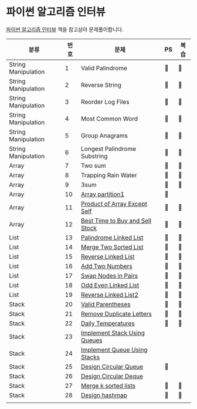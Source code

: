 # 파이썬 알고리즘 인터뷰

[파이썬 알고리즘 인터뷰](http://www.yes24.com/Product/Goods/91084402?OzSrank=2) 책을 참고삼아 문제풀이합니다.

| 분류                | 번호 | 문제                                                                                              | PS  | 복습 |
| ------------------- | ---- | ------------------------------------------------------------------------------------------------- | --- | ---- |
| String Manipulation | 1    | Valid Palindrome                                                                                  | 🌱  | 🌱   |
| String Manipulation | 2    | Reverse String                                                                                    | 🌱  | 🌱   |
| String Manipulation | 3    | Reorder Log Files                                                                                 | 🌱  | 🌱   |
| String Manipulation | 4    | Most Common Word                                                                                  | 🌱  | 🌱   |
| String Manipulation | 5    | Group Anagrams                                                                                    | 🌱  | 🌱   |
| String Manipulation | 6    | Longest Palindrome Substring                                                                      | 🌱  | 🌱   |
| Array               | 7    | Two sum                                                                                           | 🌱  | 🌱   |
| Array               | 8    | Trapping Rain Water                                                                               | 🌱  | 🌱   |
| Array               | 9    | 3sum                                                                                              | 🌱  | 🌱   |
| Array               | 10   | [Array partition1](https://leetcode.com/problems/array-partition-i/)                              | 🌱  |      |
| Array               | 11   | [Product of Array Except Self](https://leetcode.com/problems/product-of-array-except-self/)       | 🌱  | 🌱   |
| Array               | 12   | [Best Time to Buy and Sell Stock](https://leetcode.com/problems/best-time-to-buy-and-sell-stock/) | 🌱  | 🌱   |
| List                | 13   | [Palindrome Linked List](https://leetcode.com/problems/palindrome-linked-list/)                   | 🌱  | 🌱   |
| List                | 14   | [Merge Two Sorted List](https://leetcode.com/problems/merge-two-sorted-lists/)                    | 🌱  | 🌱   |
| List                | 15   | [Reverse Linked List](https://leetcode.com/problems/reverse-linked-list/)                         | 🌱  | 🌱   |
| List                | 16   | [Add Two Numbers](https://leetcode.com/problems/add-two-numbers/)                                 | 🌱  | 🌱   |
| List                | 17   | [Swap Nodes in Pairs](https://leetcode.com/problems/swap-nodes-in-pairs/)                         | 🌱  | 🌱   |
| List                | 18   | [Odd Even Linked List](https://leetcode.com/problems/odd-even-linked-list/)                       | 🌱  | 🌱   |
| List                | 19   | [Reverse Linked List2](https://leetcode.com/problems/reverse-linked-list-ii/)                     | 🌱  | 🌱   |
| Stack               | 20   | [Valid Parentheses](https://leetcode.com/problems/valid-parentheses/)                             | 🌱  | 🌱   |
| Stack               | 21   | [Remove Duplicate Letters](https://leetcode.com/problems/remove-duplicate-letters/)               | 🌱  | 🌱   |
| Stack               | 22   | [Daily Temperatures](https://leetcode.com/problems/daily-temperatures/)                           | 🌱  | 🌱   |
| Stack               | 23   | [Implement Stack Using Queues]()                                                                  |     |      |
| Stack               | 24   | [Implement Queue Using Stacks]()                                                                  |     |      |
| Stack               | 25   | [Design Circular Queue](https://leetcode.com/problems/design-circular-queue/)                     | 🌱  |      |
| Stack               | 26   | [Design Circular Deque](https://leetcode.com/problems/design-circular-deque/)                     |     |      |
| Stack               | 27   | [Merge k sorted lists](https://leetcode.com/problems/merge-k-sorted-lists)                        | 🌱  | 🌱   |
| Stack               | 28   | [Design hashmap](https://leetcode.com/problems/design-hashmap)                                    | 🌱  | 🌱   |
|                     |      |                                                                                                   |     |      |
